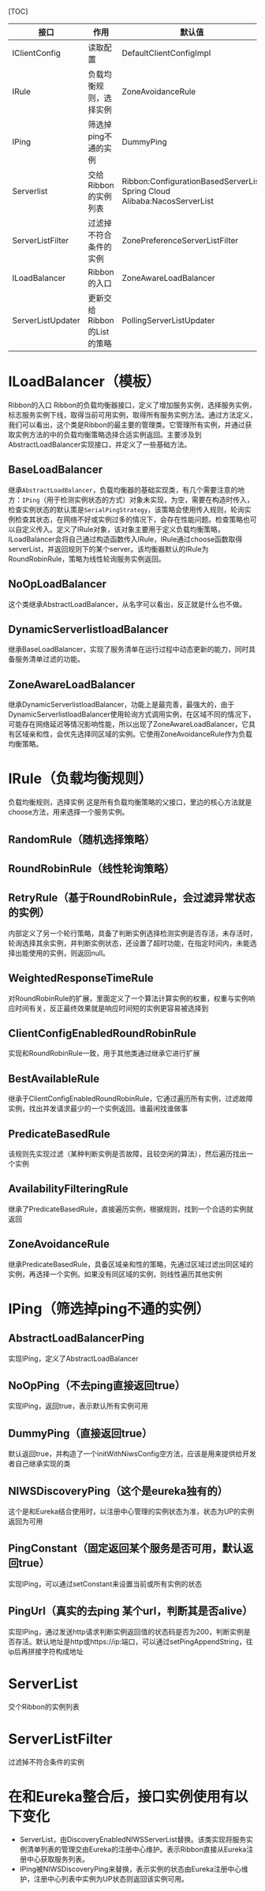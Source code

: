[TOC]

|           接口           |          作用           |                                   默认值                                   |
| ----------------------- | ---------------------- | ------------------------------------------------------------------------- |
| IClientConfig            | 读取配置                 | DefaultClientConfigImpl                                                    |
| IRule                   | 负载均衡规则，选择实例      | ZoneAvoidanceRule                                                          |
| IPing                   | 筛选掉ping不通的实例       | DummyPing                                                                 |
| Serverlist<Server>       | 交给Ribbon的实例列表      | Ribbon:ConfigurationBasedServerList</br>Spring Cloud Alibaba:NacosServerList |
| ServerListFilter<Server> | 过滤掉不符合条件的实例      | ZonePreferenceServerListFilter                                             |
| ILoadBalancer            | Ribbon的入口             | ZoneAwareLoadBalancer                                                      |
| ServerListUpdater        | 更新交给Ribbon的List的策略 | PollingServerListUpdater                                                   |

# ILoadBalancer（模板）
Ribbon的入口
Ribbon的负载均衡器接口，定义了增加服务实例，选择服务实例，标志服务实例下线，取得当前可用实例，取得所有服务实例方法。通过方法定义，我们可以看出，这个类是Ribbon的最主要的管理类。它管理所有实例，并通过获取实例方法的中的负载均衡策略选择合适实例返回。主要涉及到AbstractLoadBalancer实现接口，并定义了一些基础方法。

## BaseLoadBalancer
继承`AbstractLoadBalancer`，负载均衡器的基础实现类，有几个需要注意的地方：`IPing`（用于检测实例状态的方式）对象未实现，为空，需要在构造时传入，检查实例状态的默认策是`SerialPingStrategy`，该策略会使用传入规则，轮询实例检查其状态，在网络不好或实例过多的情况下，会存在性能问题。检查策略也可以自定义传入。定义了IRule对象，该对象主要用于定义负载均衡策略，ILoadBalancer会将自己通过构造函数传入IRule，IRule通过choose函数取得serverList，并返回规则下的某个server。该均衡器默认的IRule为RoundRobinRule，策略为线性轮询服务实例返回。
## NoOpLoadBalancer
这个类继承AbstractLoadBalancer，从名字可以看出，反正就是什么也不做。
## DynamicServerlistloadBalancer
继承BaseLoadBalancer，实现了服务清单在运行过程中动态更新的能力，同时具备服务清单过滤的功能。
## ZoneAwareLoadBalancer
继承DynamicServerlistloadBalancer，功能上是最完善，最强大的，由于DynamicServerlistloadBalancer使用轮询方式调用实例，在区域不同的情况下，可能存在网络延迟等情况影响性能，所以出现了ZoneAwareLoadBalancer，它具有区域亲和性，会优先选择同区域的实例。它使用ZoneAvoidanceRule作为负载均衡策略。

# IRule（负载均衡规则）
负载均衡规则，选择实例
这是所有负载均衡策略的父接口，里边的核心方法就是choose方法，用来选择一个服务实例。
## RandomRule（随机选择策略）

## RoundRobinRule（线性轮询策略）

## RetryRule（基于RoundRobinRule，会过滤异常状态的实例）
内部定义了另一个轮行策略，具备了判断实例选择检测实例是否存活，未存活时，轮询选择其余实例，并判断实例状态，还设置了超时功能，在指定时间内，未能选择出能使用的实例，则返回null。
## WeightedResponseTimeRule
对RoundRobinRule的扩展，里面定义了一个算法计算实例的权重，权重与实例响应时间有关，反正最终效果就是响应时间短的实例更容易被选择到
## ClientConfigEnabledRoundRobinRule
实现和RoundRobinRule一致，用于其他类通过继承它进行扩展
## BestAvailableRule
继承于ClientConfigEnabledRoundRobinRule，它通过遍历所有实例，过滤故障实例，找出并发请求最少的一个实例返回。谁最闲找谁做事
## PredicateBasedRule
该规则先实现过滤（某种判断实例是否故障，且较空闲的算法），然后遍历找出一个实例
## AvailabilityFilteringRule
继承了PredicateBasedRule，直接遍历实例，根据规则，找到一个合适的实例就返回
## ZoneAvoidanceRule
继承PredicateBasedRule，具备区域亲和性的策略，先通过区域过滤出同区域的实例，再选择一个实例。如果没有同区域的实例，则线性遍历其他实例

# IPing（筛选掉ping不通的实例）
## AbstractLoadBalancerPing
实现IPing，定义了AbstractLoadBalancer
## NoOpPing（不去ping直接返回true）
实现IPing，返回true，表示默认所有实例可用
## DummyPing（直接返回true）
默认返回true，并构造了一个initWithNiwsConfig空方法，应该是用来提供给开发者自己继承实现的类
## NIWSDiscoveryPing（这个是eureka独有的）
这个是和Eureka结合使用时，以注册中心管理的实例状态为准，状态为UP的实例返回为可用
## PingConstant（固定返回某个服务是否可用，默认返回true）
实现IPing，可以通过setConstant来设置当前或所有实例的状态
## PingUrl（真实的去ping 某个url，判断其是否alive）
实现IPing，通过发送http请求判断实例返回值的状态码是否为200，判断实例是否存活。默认地址是http或https://ip:端口，可以通过setPingAppendString，往ip后再拼接字符构成地址


# ServerList
交个Ribbon的实例列表
# ServerListFilter
过滤掉不符合条件的实例

# 在和Eureka整合后，接口实例使用有以下变化
+ ServerList<Server>，由DiscoveryEnabledNIWSServerList替换。该类实现将服务实例清单列表的管理交由Eureka的注册中心维护。表示Ribbon直接从Eureka注册中心获取服务列表。
+ IPing被NIWSDiscoveryPing来替换，表示实例的状态由Eureka注册中心维护，注册中心列表中实例为UP状态则返回该实例可用。
